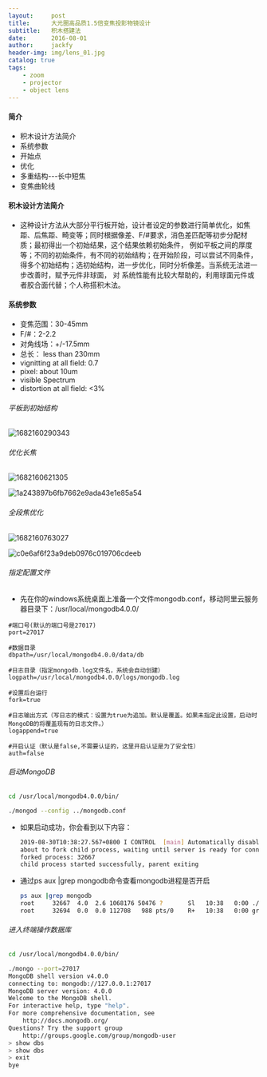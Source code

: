 ```yaml
---
layout:     post
title:      大光圈高品质1.5倍变焦投影物镜设计
subtitle:   积木搭建法
date:       2016-08-01
author:     jackfy
header-img: img/lens_01.jpg
catalog: true
tags:
    - zoom
    - projector
    - object lens
---
```


#### 简介
- 积木设计方法简介
- 系统参数
- 开始点
- 优化
- 多重结构---长中短焦
- 变焦曲轮线
#### 积木设计方法简介
- 这种设计方法从大部分平行板开始，设计者设定的参数进行简单优化，如焦距、后焦距、畸变等；同时根据像差、F/#要求，消色差匹配等初步分配材质；最初得出一个初始结果，这个结果依赖初始条件，
  例如平板之间的厚度等；不同的初始条件，有不同的初始结构；在开始阶段，可以尝试不同条件，得多个初始结构；选初始结构，进一步优化，同时分析像差。当系统无法进一步改善时，赋予元件非球面，
  对 系统性能有比较大帮助的，利用球面元件或者胶合面代替；个人称搭积木法。
 

#### 系统参数
- 变焦范围：30-45mm
- F/#：2-2.2
- 对角线场：+/-17.5mm
- 总长： less than 230mm
- vignitting at all field: 0.7
- pixel: about 10um
- visible Spectrum
- distortion at all field: <3%


###### 平板到初始结构

![1682160290343](https://user-images.githubusercontent.com/131378528/233779418-674ae366-76d7-406b-a1bb-e1dd8c8a1584.png)

###### 优化长焦

![1682160621305](https://user-images.githubusercontent.com/131378528/233779718-26f3fa97-82e9-40da-be95-958a164dacf0.png)

![1a243897b6fb7662e9ada43e1e85a54](https://user-images.githubusercontent.com/131378528/233779759-ce95694c-2632-4684-8404-e5d311574bd1.png)

###### 全段焦优化

![1682160763027](https://user-images.githubusercontent.com/131378528/233779866-b66d8295-83d7-4e60-868f-fe8a6cb49f71.png)

![c0e6af6f23a9deb0976c019706cdeeb](https://user-images.githubusercontent.com/131378528/233779901-91215995-f34d-468e-bef3-6ab084e45e8a.png)

###### 指定配置文件
- 先在你的windows系统桌面上准备一个文件mongodb.conf，移动阿里云服务器目录下：/usr/local/mongodb4.0.0/
```
#端口号(默认的端口号是27017)
port=27017

#数据目录
dbpath=/usr/local/mongodb4.0.0/data/db

#日志目录（指定mongodb.log文件名，系统会自动创建）
logpath=/usr/local/mongodb4.0.0/logs/mongodb.log

#设置后台运行
fork=true 

#日志输出方式（写日志的模式：设置为true为追加。默认是覆盖。如果未指定此设置，启动时MongoDB的将覆盖现有的日志文件。）
logappend=true 

#开启认证（默认是false,不需要认证的，这里开启认证是为了安全性）
auth=false
```
###### 启动MongoDB
```bash
cd /usr/local/mongodb4.0.0/bin/

./mongod --config ../mongodb.conf
```
- 如果启动成功，你会看到以下内容：
    ```bash
    2019-08-30T10:38:27.567+0800 I CONTROL  [main] Automatically disabling TLS 1.0, to force-enable TLS 1.0 specify --sslDisabledProtocols 'none'
    about to fork child process, waiting until server is ready for connections.
    forked process: 32667
    child process started successfully, parent exiting
    ```
- 通过ps aux |grep mongodb命令查看mongodb进程是否开启
    ```bash
    ps aux |grep mongodb
    root     32667  4.0  2.6 1068176 50476 ?       Sl   10:38   0:00 ./mongod --config ../mongodb.conf
    root     32694  0.0  0.0 112708   988 pts/0    R+   10:38   0:00 grep --color=auto mongodb
    ```
###### 进入终端操作数据库
```bash
cd /usr/local/mongodb4.0.0/bin/

./mongo --port=27017
MongoDB shell version v4.0.0
connecting to: mongodb://127.0.0.1:27017
MongoDB server version: 4.0.0
Welcome to the MongoDB shell.
For interactive help, type "help".
For more comprehensive documentation, see
	http://docs.mongodb.org/
Questions? Try the support group
	http://groups.google.com/group/mongodb-user
> show dbs
> show dbs
> exit
bye
```

